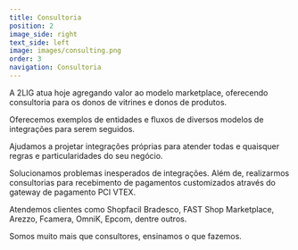 ```yaml
---
title: Consultoria
position: 2
image_side: right
text_side: left
image: images/consulting.png
order: 3
navigation: Consultoria
---
```


A 2LIG atua hoje agregando valor ao modelo marketplace, oferecendo consultoria para os donos de vitrines e donos de produtos.

Oferecemos exemplos de entidades e fluxos de diversos modelos de integrações para serem seguidos.

Ajudamos a projetar integrações próprias para atender todas e quaisquer regras e particularidades do seu negócio.

Solucionamos problemas inesperados de integrações. Além de, realizarmos consultorias para recebimento de pagamentos customizados através do gateway de pagamento PCI VTEX.

Atendemos clientes como Shopfacil Bradesco, FAST Shop Marketplace, Arezzo, Fcamera, OmniK, Epcom, dentre outros.

Somos muito mais que consultores, ensinamos o que fazemos.